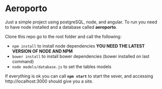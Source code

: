 # Aeroporto
Just a simple project using postgreSQL, node, and angular.
To run you need to have node installed and a database called **aeroporto**.

Clone this repo go to the root folder and call the following:
 - `npm install` to install node dependencies **YOU NEED THE LATEST VERSION OF NODE AND NPM**
 - `bower install` to install bower dependencies (bower installed on last command)
 - `node models/database.js` to set the tables models

If everything is ok you can call **`npm start`** to start the sever, and accessing http://localhost:3000 should give you a site.
